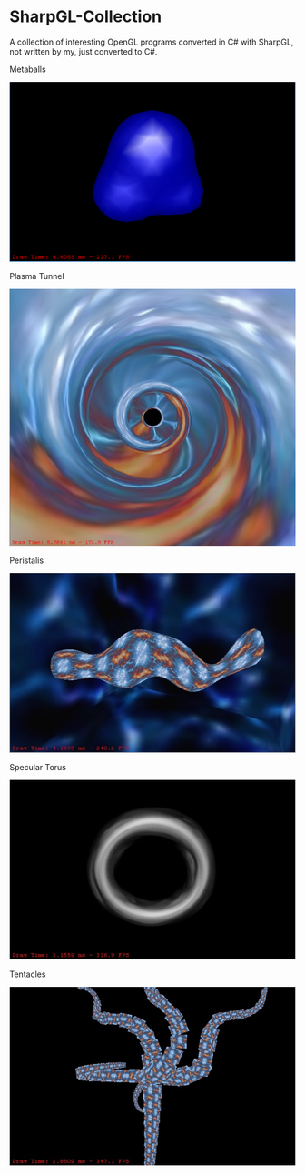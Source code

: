 # SharpGL-Collection

A collection of interesting OpenGL programs converted in C# with SharpGL, not written by my, just converted to C#.

Metaballs

![](SharpGL-MetaBalls/Metaballs1.png)

Plasma Tunnel

![](SharpGL-PlasmaTunnel/PlasmaTunnel.jpg)

Peristalis

![](SharpGL-Peristalis/Peristalis.jpg)

Specular Torus

![](SharpGL-SpecularTorus/SpecularTorus.jpg)

Tentacles

![](SharpGL-Tentacles/Tentacles.jpg)